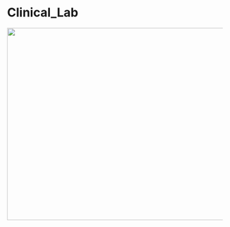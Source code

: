 # Clinical_Lab

<p align="center">
     <img width="800" height="450" src="https://github.com/SATHYA-NARAYANA/Clinical_Lab/blob/main/w_flow.gif">
</p>
